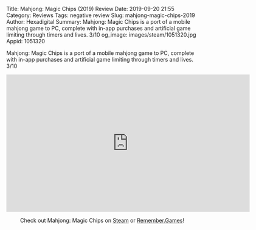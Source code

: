 Title: Mahjong: Magic Chips (2019) Review
Date: 2019-09-20 21:55
Category: Reviews
Tags: negative review
Slug: mahjong-magic-chips-2019
Author: Hexadigital
Summary: Mahjong: Magic Chips is a port of a mobile mahjong game to PC, complete with in-app purchases and artificial game limiting through timers and lives. 3/10
og_image: images/steam/1051320.jpg
Appid: 1051320

Mahjong: Magic Chips is a port of a mobile mahjong game to PC, complete with in-app purchases and artificial game limiting through timers and lives. 3/10

<center><iframe src="https://www.youtube.com/embed/e-cnzwLgo3w?feature=oembed" allow="accelerometer; autoplay; encrypted-media; gyroscope; picture-in-picture" width="640" height="360" frameborder="0"></iframe>

Check out Mahjong: Magic Chips on [Steam](https://store.steampowered.com/app/1051320/?curator_clanid=34633900) or [Remember.Games](https://remember.games/game/2600/)!</center>
